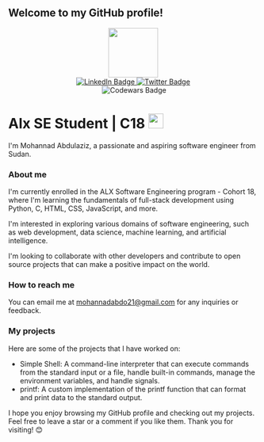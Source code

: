 ## Welcome to my GitHub profile!


<div id="header" align="center">
  <img src="https://media.giphy.com/media/R03zWv5p1oNSQd91EP/giphy.gif" width="100"/>
</div>

<div id="badges" align="center">
  <a href="https://www.linkedin.com/in/mohannad-abdul-aziz-babeker-6bb984111/">
    <img src="https://img.shields.io/badge/LinkedIn-blue?style=for-the-badge&logo=linkedin&logoColor=white" alt="LinkedIn Badge"/>
  </a>
  <a href="https://twitter.com/mohanad_abdo21">
    <img src="https://img.shields.io/badge/Twitter-blue?style=for-the-badge&logo=twitter&logoColor=white" alt="Twitter Badge"/>
  </a>
 <div id="badges" align="center">
  <img src="https://komarev.com/ghpvc/?username=Mhabdo21&style=flat-square&color=blue" alt=""/>
     </a>
  <img src="https://www.codewars.com/users/Mohabdo21/badges/small" alt="Codewars Badge"/>
   </a>
</div>

<h1 align="left">
  Alx SE Student | C18
  <img src="https://media.giphy.com/media/hvRJCLFzcasrR4ia7z/giphy.gif" width="30px"/>
</h1>
</div>

I'm Mohannad Abdulaziz, a passionate and aspiring software engineer from Sudan.
### About me

I'm currently enrolled in the ALX Software Engineering program - Cohort 18, where I'm learning the fundamentals of full-stack development using Python, C, HTML, CSS, JavaScript, and more.

I'm interested in exploring various domains of software engineering, such as web development, data science, machine learning, and artificial intelligence.

I'm looking to collaborate with other developers and contribute to open source projects that can make a positive impact on the world.

### How to reach me

You can email me at mohannadabdo21@gmail.com for any inquiries or feedback.

### My projects

Here are some of the projects that I have worked on:

* Simple Shell: A command-line interpreter that can execute commands from the standard input or a file, handle built-in commands, manage the environment variables, and handle signals.
* printf: A custom implementation of the printf function that can format and print data to the standard output.

I hope you enjoy browsing my GitHub profile and checking out my projects. Feel free to leave a star or a comment if you like them. Thank you for visiting! 😊
